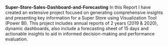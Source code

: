 **Super-Store-Sales-Dashboard-and-Forecasting**
In this Report I have created an extensive project focused on generating comprehensive insights and presenting key information for a Super Store using Visualization Tool (Power BI). This project includes annual reports of 2 years (2019 & 2020), dynamic dashboards, also include a forecasting sheet of 15 days and actionable insights to aid in informed decision-making and performance evaluation.

